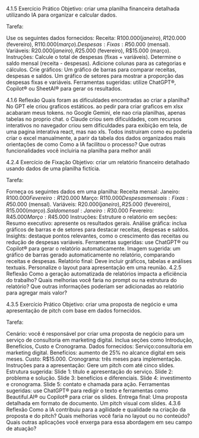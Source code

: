 4.1.5 Exercício Prático
Objetivo: criar uma planilha financeira detalhada utilizando IA para organizar e calcular dados.

Tarefa:

Use os seguintes dados fornecidos:
Receita: R$100.000 (janeiro), R$120.000 (fevereiro), R$110.000 (março).
Despesas:
Fixas: R$50.000 (mensal).
Variáveis: R$20.000 (janeiro), R$25.000 (fevereiro), R$15.000 (março).
Instruções:
Calcule o total de despesas (fixas + variáveis).
Determine o saldo mensal (receita - despesas).
Adicione colunas para as categorias e cálculos.
Crie gráficos:
Um gráfico de barras para comparar receitas, despesas e saldos.
Um gráfico de setores para mostrar a proporção das despesas fixas e variáveis.
Ferramentas sugeridas: utilize ChatGPT®, Copilot® ou SheetAI® para gerar os resultados.

4.1.6 Reflexão
Quais foram as dificuldades encontradas ao criar a planilha? No GPT ele criou graficos estáticos. ao pedir para criar graficos em xlsx acabaram meus tokens. no Google Gemini, ele nao cria planilhas, apenas tabelas no proprio chat. o Claude criou sem dificuldades, com recursos interativos no navegador criou sem dificuldades para exibição em tela, de uma pagina interativa react, mas nao xls. Todos instruiram como eu poderia criar o excel manualmente, a parir da tabela dos dados organizados mais orientações de como 
Como a IA facilitou o processo?
Que outras funcionalidades você incluiria na planilha para melhor análi









4.2.4 Exercício de Fixação
Objetivo: criar um relatório financeiro detalhado usando dados de uma planilha fictícia.

Tarefa:

Forneça os seguintes dados em uma planilha:
Receita mensal:
Janeiro: R$100.000
Fevereiro: R$120.000
Março: R$110.000
Despesas mensais:
Fixas: R$50.000 (mensal).
Variáveis: R$20.000 (janeiro), R$25.000 (fevereiro), R$15.000 (março).
Saldo mensal:
Janeiro: R$30.000
Fevereiro: R$45.000
Março: R$45.000
Instruções:
Estruture o relatório em seções:
Resumo executivo: apresente os resultados gerais.
Análise gráfica: inclua gráficos de barras e de setores para destacar receitas, despesas e saldos.
Insights: destaque pontos relevantes, como o crescimento das receitas ou redução de despesas variáveis.
Ferramentas sugeridas: use ChatGPT® ou Copilot® para gerar o relatório automaticamente.
Imagem sugerida: um gráfico de barras gerado automaticamente no relatório, comparando receitas e despesas.
Relatório final:
Deve incluir gráficos, tabelas e análises textuais.
Personalize o layout para apresentação em uma reunião.
4.2.5 Reflexão
Como a geração automatizada de relatórios impacta a eficiência do trabalho?
Quais melhorias você faria no prompt ou na estrutura do relatório?
Que outras informações poderiam ser adicionadas ao relatório para agregar mais valor?



4.3.5 Exercício Prático
Objetivo: criar uma proposta de negócio e uma apresentação de pitch com base em dados fornecidos.

Tarefa:

Cenário: você é responsável por criar uma proposta de negócio para um serviço de consultoria em marketing digital.
Inclua seções como Introdução, Benefícios, Custo e Cronograma.
Dados fornecidos:
Serviço:consultoria em marketing digital.
Benefícios: aumento de 25% no alcance digital em seis meses.
Custo: R$15.000.
Cronograma: três meses para implementação.
Instruções para a apresentação:
Gere um pitch com até cinco slides.
Estrutura sugerida:
Slide 1: título e apresentação do serviço.
Slide 2: problema e solução.
Slide 3: benefícios e diferenciais.
Slide 4: investimento e cronograma.
Slide 5: contato e chamada para ação.
Ferramentas sugeridas: use ChatGPT® para redigir o texto e ferramentas como Beautiful.AI® ou Copilot® para criar os slides.
Entrega final:
Uma proposta detalhada em formato de documento.
Um pitch visual com slides.
4.3.6 Reflexão
Como a IA contribuiu para a agilidade e qualidade na criação da proposta e do pitch?
Quais melhorias você faria no layout ou no conteúdo?
Quais outras aplicações você enxerga para essa abordagem em seu campo de atuação?